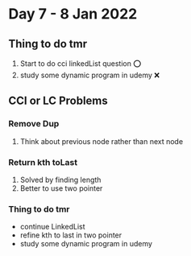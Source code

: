 # Day 7 - 8 Jan 2022

## Thing to do tmr
1. Start to do cci linkedList question ⭕
2. study some dynamic program in udemy ❌


## CCI or LC Problems
### Remove Dup  
1. Think about previous node rather than next node  
### Return kth toLast
1. Solved by finding length  
2. Better to use two pointer  

### Thing to do tmr  
* continue LinkedList  
* refine kth to last in two pointer  
* study some dynamic program in udemy  